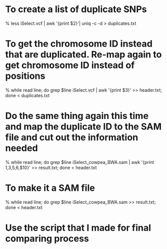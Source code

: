 # To create a list of duplicate SNPs
% less iSelect.vcf | awk '{print $2}'| uniq -c -d > duplicates.txt

# To get the chromosome ID instead that are duplicated. Re-map again to get chromosome ID instead of positions 
% while read line; do grep $line iSelect.vcf | awk '{print $3}' >> header.txt; done < duplicates.txt

# Do the same thing again this time and map the duplicate ID to the SAM file and cut out the information needed
% while read line; do grep $line iSelect_cowpea_BWA.sam | awk '{print $1,$3,$5,$6,$10}' >> result.txt; done < header.txt

# To make it a SAM file
% while read line; do grep $line iSelect_cowpea_BWA.sam >> result.txt; done < header.txt

# Use the script that I made for final comparing process